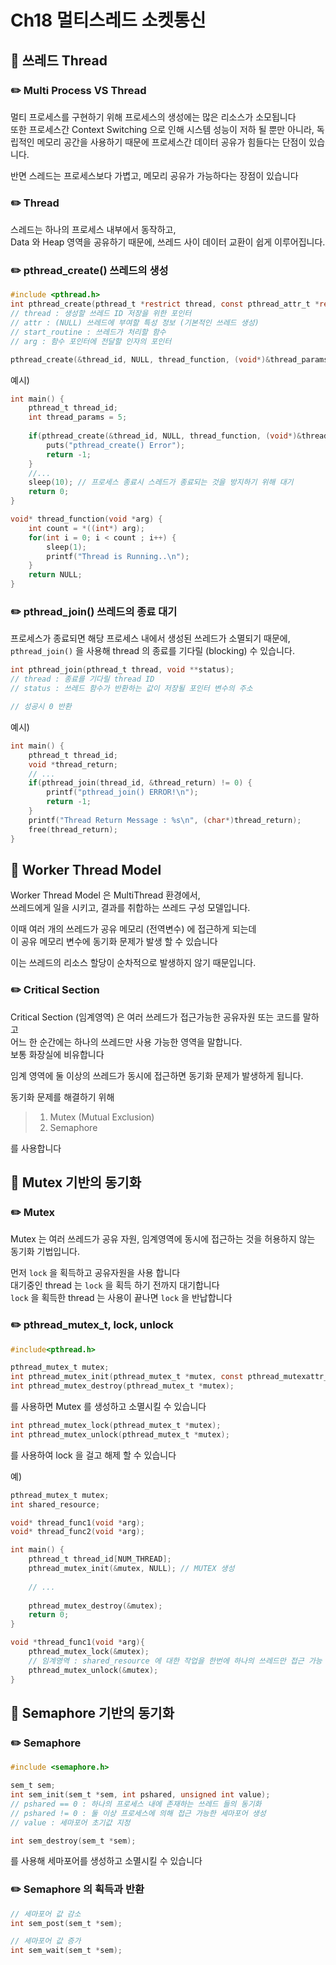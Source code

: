 # Ch18 멀티스레드 소켓통신

## 📖 쓰레드 Thread

### ✏️ Multi Process VS Thread

멀티 프로세스를 구현하기 위해 프로세스의 생성에는 많은 리소스가 소모됩니다\
또한 프로세스간 Context Switching 으로 인해 시스템 성능이 저하 될 뿐만 아니라, 독립적인 메모리 공간을 사용하기 때문에 프로세스간 데이터 공유가 힘들다는 단점이 있습니다.

반면 스레드는 프로세스보다 가볍고, 메모리 공유가 가능하다는 장점이 있습니다

### ✏️ Thread

스레드는 하나의 프로세스 내부에서 동작하고,\
Data 와 Heap 영역을 공유하기 때문에, 쓰레드 사이 데이터 교환이 쉽게 이루어집니다.

### ✏️ pthread\_create() 쓰레드의 생성

```c
#include <pthread.h>
int pthread_create(pthread_t *restrict thread, const pthread_attr_t *restrict attr, void *(*start_routine)(void*), void *restrict arg);
// thread : 생성할 쓰레드 ID 저장을 위한 포인터
// attr : (NULL) 쓰레드에 부여할 특성 정보 (기본적인 쓰레드 생성)
// start_routine : 쓰레드가 처리할 함수
// arg : 함수 포인터에 전달할 인자의 포인터

pthread_create(&thread_id, NULL, thread_function, (void*)&thread_params);
```

예시)

```c
int main() {
    pthread_t thread_id;
    int thread_params = 5;
    
    if(pthread_create(&thread_id, NULL, thread_function, (void*)&thread_params) != 0) {
        puts("pthread_create() Error");
        return -1;
    }
    //...
    sleep(10); // 프로세스 종료시 스레드가 종료되는 것을 방지하기 위해 대기
    return 0;
}

void* thread_function(void *arg) {
    int count = *((int*) arg);
    for(int i = 0; i < count ; i++) {
        sleep(1);
        printf("Thread is Running..\n");
    }
    return NULL;
}
```

### ✏️ pthread\_join() 쓰레드의 종료 대기

프로세스가 종료되면 해당 프로세스 내에서 생성된 쓰레드가 소멸되기 때문에,\
`pthread_join()` 을 사용해 thread 의 종료를 기다릴 (blocking) 수 있습니다.

```c
int pthread_join(pthread_t thread, void **status);
// thread : 종료를 기다릴 thread ID
// status : 쓰레드 함수가 반환하는 값이 저장될 포인터 변수의 주소

// 성공시 0 반환
```

예시)

```c
int main() {
    pthread_t thread_id;
    void *thread_return;
    // ...
    if(pthread_join(thread_id, &thread_return) != 0) {
        printf("pthread_join() ERROR!\n");
        return -1;
    }
    printf("Thread Return Message : %s\n", (char*)thread_return);
    free(thread_return);
}
```

## 📖 Worker Thread Model

Worker Thread Model 은 MultiThread 환경에서,\
쓰레드에게 일을 시키고, 결과를 취합하는 쓰레드 구성 모델입니다.

이때 여러 개의 쓰레드가 공유 메모리 (전역변수) 에 접근하게 되는데\
이 공유 메모리 변수에 동기화 문제가 발생 할 수 있습니다

이는 쓰레드의 리소스 할당이 순차적으로 발생하지 않기 때문입니다.

### ✏️ Critical Section

Critical Section (임계영역) 은 여러 쓰레드가 접근가능한 공유자원 또는 코드를 말하고\
어느 한 순간에는 하나의 쓰레드만 사용 가능한 영역을 말합니다.\
보통 화장실에 비유합니다

임계 영역에 둘 이상의 쓰레드가 동시에 접근하면 동기화 문제가 발생하게 됩니다.

동기화 문제를 해결하기 위해

> 1. Mutex (Mutual Exclusion)
> 2. Semaphore

를 사용합니다



## 📖 Mutex 기반의 동기화

### ✏️ Mutex

Mutex 는 여러 쓰레드가 공유 자원, 임계영역에 동시에 접근하는 것을 허용하지 않는 동기화 기법입니다.

먼저 `lock` 을 획득하고 공유자원을 사용 합니다\
대기중인 thread 는 `lock` 을 획득 하기 전까지 대기합니다\
`lock` 을 획득한 thread 는 사용이 끝나면 `lock` 을 반납합니다

### ✏️ pthread\_mutex\_t, lock, unlock

```c
#include<pthread.h>

pthread_mutex_t mutex;
int pthread_mutex_init(pthread_mutex_t *mutex, const pthread_mutexattr_t *attr);
int pthread_mutex_destroy(pthread_mutex_t *mutex);
```

를 사용하면 Mutex 를 생성하고 소멸시킬 수 있습니다

```c
int pthread_mutex_lock(pthread_mutex_t *mutex);
int pthread_mutex_unlock(pthread_mutex_t *mutex);
```

를 사용하여 lock 을 걸고 해제 할 수 있습니다



예)

```c
pthread_mutex_t mutex;
int shared_resource;

void* thread_func1(void *arg);
void* thread_func2(void *arg);

int main() {
    pthread_t thread_id[NUM_THREAD];
    pthread_mutex_init(&mutex, NULL); // MUTEX 생성
    
    // ...
    
    pthread_mutex_destroy(&mutex);
    return 0;
}

void *thread_func1(void *arg){
    pthread_mutex_lock(&mutex);
    // 임계영역 : shared_resource 에 대한 작업을 한번에 하나의 쓰레드만 접근 가능
    pthread_mutex_unlock(&mutex);    
}
```



## 📖 Semaphore 기반의 동기화

### ✏️ Semaphore

```c
#include <semaphore.h>

sem_t sem;
int sem_init(sem_t *sem, int pshared, unsigned int value);
// pshared == 0 : 하나의 프로세스 내에 존재하는 쓰레드 들의 동기화
// pshared != 0 : 둘 이상 프로세스에 의해 접근 가능한 세마포어 생성
// value : 세마포어 초기값 지정

int sem_destroy(sem_t *sem);
```

를 사용해 세마포어를 생성하고 소멸시킬 수 있습니다



### ✏️ Semaphore 의 획득과 반환

```c
// 세마포어 값 감소
int sem_post(sem_t *sem);

// 세마포어 값 증가
int sem_wait(sem_t *sem);
```
